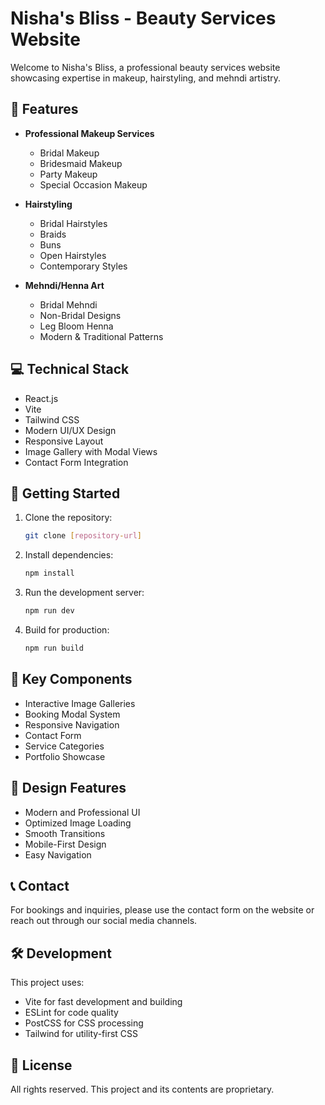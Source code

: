 # Nisha's Bliss - Beauty Services Website

Welcome to Nisha's Bliss, a professional beauty services website showcasing expertise in makeup, hairstyling, and mehndi artistry.

## 🌟 Features

- **Professional Makeup Services**
  - Bridal Makeup
  - Bridesmaid Makeup
  - Party Makeup
  - Special Occasion Makeup

- **Hairstyling**
  - Bridal Hairstyles
  - Braids
  - Buns
  - Open Hairstyles
  - Contemporary Styles

- **Mehndi/Henna Art**
  - Bridal Mehndi
  - Non-Bridal Designs
  - Leg Bloom Henna
  - Modern & Traditional Patterns

## 💻 Technical Stack

- React.js
- Vite
- Tailwind CSS
- Modern UI/UX Design
- Responsive Layout
- Image Gallery with Modal Views
- Contact Form Integration

## 🚀 Getting Started

1. Clone the repository:
   ```bash
   git clone [repository-url]
   ```

2. Install dependencies:
   ```bash
   npm install
   ```

3. Run the development server:
   ```bash
   npm run dev
   ```

4. Build for production:
   ```bash
   npm run build
   ```

## 📱 Key Components

- Interactive Image Galleries
- Booking Modal System
- Responsive Navigation
- Contact Form
- Service Categories
- Portfolio Showcase

## 🎨 Design Features

- Modern and Professional UI
- Optimized Image Loading
- Smooth Transitions
- Mobile-First Design
- Easy Navigation

## 📞 Contact

For bookings and inquiries, please use the contact form on the website or reach out through our social media channels.

## 🛠️ Development

This project uses:
- Vite for fast development and building
- ESLint for code quality
- PostCSS for CSS processing
- Tailwind for utility-first CSS

## 📄 License

All rights reserved. This project and its contents are proprietary.
